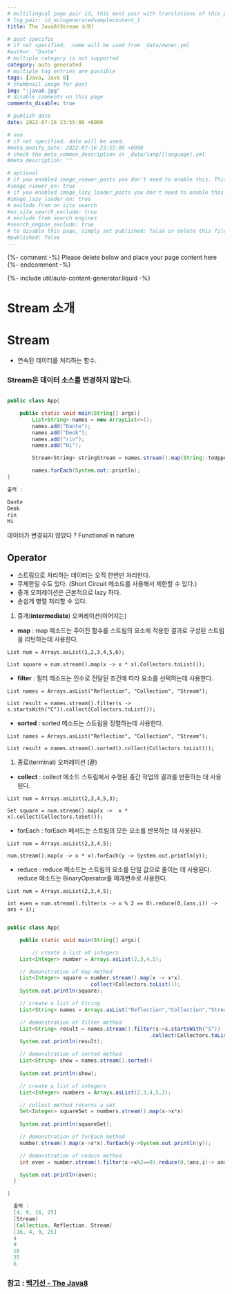 ```yaml
---
# multilingual page pair id, this must pair with translations of this page. (This name must be unique)
# lng_pair: id_autogeneratedsamplecontent_1
title: The Java8(Stream 소개)

# post specific
# if not specified, .name will be used from _data/owner.yml
#author: "Dante"
# multiple category is not supported
category: auto generated
# multiple tag entries are possible`
tags: [Java, Java 8]
# thumbnail image for post
img: ":java8.jpg"
# disable comments on this page
comments_disable: true

# publish date
date: 2022-07-16 23:55:00 +0900

# seo
# if not specified, date will be used.
#meta_modify_date: 2022-07-16 23:55:00 +0900
# check the meta_common_description in _data/lang/[language].yml
#meta_description: ""

# optional
# if you enabled image_viewer_posts you don't need to enable this. This is only if image_viewer_posts = false
#image_viewer_on: true
# if you enabled image_lazy_loader_posts you don't need to enable this. This is only if image_lazy_loader_posts = false
#image_lazy_loader_on: true
# exclude from on site search
#on_site_search_exclude: true
# exclude from search engines
#search_engine_exclude: true
# to disable this page, simply set published: false or delete this file
#published: false
---
```

{%- comment -%} Please delete below and place your page content here {%- endcomment -%}

{%- include util/auto-content-generator.liquid -%}

<!-- outline-start -->
# Stream 소개

# Stream

- 연속된 데이터를 처리하는 함수.

### Stream은 데이터 소스를 변경하지 않는다.

```java

public class App{

	public static void main(String[] args){
		List<String> names = new ArrayList<>();
		names.add("Dante");
		names.add("Deok");
		names.add("rin");
		names.add("Hi");

		Stream<Strimg> stringStream = names.stream().map(String::toUpperCase);

		names.forEach(System.out::println);
}
```

```java
출력 :

Dante
Deok
rin
Hi
```

데이터가 변경되지 않았다 ?  Functional in nature

## Operator

- 스트림으로 처리하는 데이터는 오직 한번만 처리한다.
- 무제한일 수도 있다. (Short Circuit 메소드를 사용해서 제한할 수 있다.)
- 중개 오퍼레이션은 근본적으로 lazy 하다.
- 손쉽게 병렬 처리할 수 있다.

1. 중개(**intermediate**) 오퍼레이션(이어지는)
  - **map** :  map 메소드는 주어진 함수를 스트림의 요소에 적용한 결과로 구성된 스트림을 리턴하는데 사용한다.

   `List num = Arrays.asList(1,2,3,4,5,6);`

   `List square = num.stream().map(x -> x * x).Collectors.toList());`

  - **filter** : 필터 메소드는 인수로 전달된 조건에 따라 요소를 선택하는데 사용한다.

   `List names = Arrays.asList("Reflection", "Collection", "Stream");`

   `List result = names.stream().filter(s -> s.startsWith("C")).collect(Collectors.toList());`

  - **sorted :** sorted 메소드는  스트림을 정렬하는데 사용한다.

   `List names = Arrays.asList("Reflection", "Collection", "Stream");`

   `List result = names.stream().sorted().collect(Collectors.toList());`


1. 종료(terminal) 오퍼레이션 (끝)
  - **collect** : collect 메소드 스트림에서 수행된 중간 작업의 결과를 반환하는 데 사용된다.

   `List num = Arrays.asList(2,3,4,5,3);`

   `Set square = num.stream().map(x ->  x * x).collect(Collectors.toSet());`

  - forEach : forEach 메서드는 스트림의 모든 요소를 반복하는 데 사용된다.

   `List num = Arrays.asList(2,3,4,5);`

   `num.stream().map(x -> x * x).forEach(y -> System.out.println(y));`

  - reduce : reduce 메소드는 스트림의 요소를 단일 값으로 줄이는 데 사용된다.
    reduce 메소드는 BinaryOperator를 매개변수로 사용한다.

   `List num = Arrays.asList(2,3,4,5);`

   `int even = num.stream().filter(x -> x % 2 == 0).reduce(0,(ans,i)) -> ans + i);`


```java

public class App{

	public static void main(String[] args){

		// create a list of integers
    List<Integer> number = Arrays.asList(2,3,4,5);

    // demonstration of map method
    List<Integer> square = number.stream().map(x -> x*x).
                           collect(Collectors.toList());
    System.out.println(square);

    // create a list of String
    List<String> names = Arrays.asList("Reflection","Collection","Stream");

    // demonstration of filter method
    List<String> result = names.stream().filter(s->s.startsWith("S"))
			                                  .collect(Collectors.toList());
    System.out.println(result);

    // demonstration of sorted method
    List<String> show = names.stream().sorted()
																		  .collect(Collectors.toList());
    System.out.println(show);

    // create a list of integers
    List<Integer> numbers = Arrays.asList(2,3,4,5,2);

    // collect method returns a set
    Set<Integer> squareSet = numbers.stream().map(x->x*x)
																					   .collect(Collectors.toSet());
    System.out.println(squareSet);

    // demonstration of forEach method
    number.stream().map(x->x*x).forEach(y->System.out.println(y));

    // demonstration of reduce method
    int even = number.stream().filter(x->x%2==0).reduce(0,(ans,i)-> ans+i);

    System.out.println(even);
  }

}
```

```java
  출력 :
  [4, 9, 16, 25]
  [Stream]
  [Collection, Reflection, Stream]
  [16, 4, 9, 25]
  4
  9
  16
  25
  6
```


### 참고 : [백기선 - The Java8 ](https://www.inflearn.com/course/the-java-java8/dashboard)


<!-- outline-end -->
